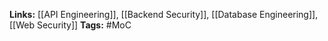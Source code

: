 **Links:** [[API Engineering]], [[Backend Security]], [[Database Engineering]], [[Web Security]]
**Tags:** #MoC 